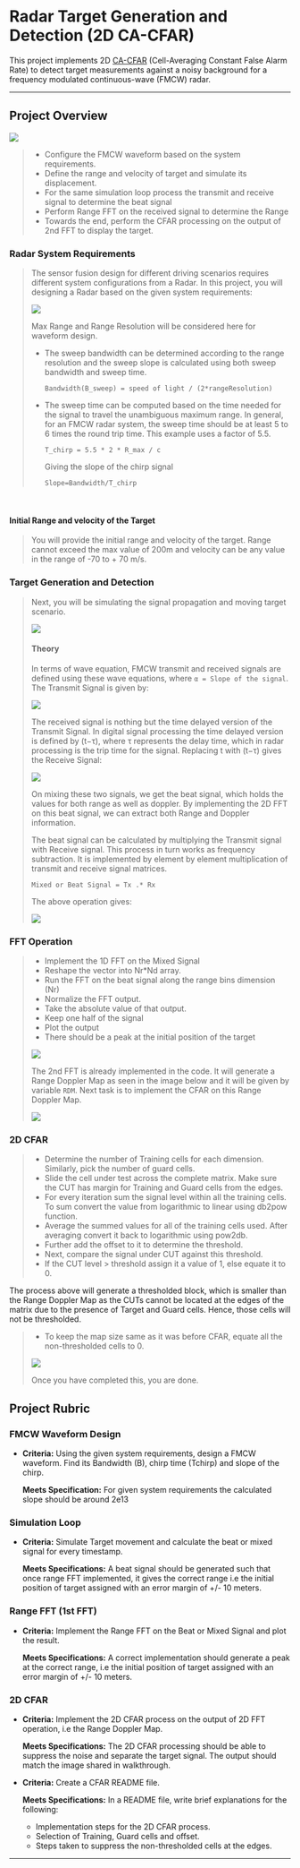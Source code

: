 # Radar Target Generation and Detection (2D CA-CFAR)

This project implements 2D [CA-CFAR](https://en.wikipedia.org/wiki/Constant_false_alarm_rate)
(Cell-Averaging Constant False Alarm Rate) to detect target measurements against
a noisy background for a frequency modulated continuous-wave (FMCW) radar.

---

## Project Overview

![](.readme/image11.png)

> - Configure the FMCW waveform based on the system requirements.
> - Define the range and velocity of target and simulate its displacement.
> - For the same simulation loop process the transmit and receive signal to determine the beat signal
> - Perform Range FFT on the received signal to determine the Range
> - Towards the end, perform the CFAR processing on the output of 2nd FFT to display the target.

### Radar System Requirements

> The sensor fusion design for different
> driving scenarios requires different system configurations from a Radar. In this project,
> you will designing a Radar based on the given system requirements:
>
> ![](.readme/image14.png)
>
> Max Range and Range Resolution will be considered here for waveform design.
> - The sweep bandwidth can be determined according to the range resolution and the sweep
>   slope is calculated using both sweep bandwidth and sweep time.
>   ```
>   Bandwidth(B_sweep) = speed of light / (2*rangeResolution)
>   ```
> - The sweep time can be computed based on the time needed for the signal to travel the
>   unambiguous maximum range. In general, for an FMCW radar system, the sweep time should
>   be at least 5 to 6 times the round trip time. This example uses a factor of 5.5.
>   ```
>   T_chirp = 5.5 * 2 * R_max / c
>   ```
>   Giving the slope of the chirp signal
>   ```
>   Slope=Bandwidth/T_chirp
>   ```
​
#### Initial Range and velocity of the Target

> You will provide the initial range and velocity of the target.
> Range cannot exceed the max value of 200m and velocity can be
> any value in the range of -70 to + 70 m/s.

### Target Generation and Detection

> Next, you will be simulating the signal propagation and moving target scenario.
>
> ![](.readme/image.png)
>
> #### Theory
>
> In terms of wave equation, FMCW transmit and received signals are defined using
> these wave equations, where `α = Slope of the signal`.
> The Transmit Signal is given by:
>
> ![](.readme/transmit-signal.png)
>
> The received signal is nothing but the time delayed version of the Transmit Signal.
> In digital signal processing the time delayed version is defined by (t−τ),
> where τ represents the delay time, which in radar processing is the trip time for the signal.
> Replacing t with (t−τ) gives the Receive Signal:
>
> ![](.readme/receive-signal.png)
>
> On mixing these two signals, we get the beat signal, which holds the values for both
> range as well as doppler. By implementing the 2D FFT on this beat signal,
> we can extract both Range and Doppler information.
>
> The beat signal can be calculated by multiplying the Transmit signal with Receive signal.
> This process in turn works as frequency subtraction. It is implemented by element by element
> multiplication of transmit and receive signal matrices.
> ```
> Mixed or Beat Signal = Tx .* Rx
> ```
> The above operation gives:
>
> ![](.readme/mixed-or-beat-signal.png)

### FFT Operation

> - Implement the 1D FFT on the Mixed Signal
> - Reshape the vector into Nr*Nd array.
> - Run the FFT on the beat signal along the range bins dimension (Nr)
> - Normalize the FFT output.
> - Take the absolute value of that output.
> - Keep one half of the signal
> - Plot the output
> - There should be a peak at the initial position of the target
>
> ![](.readme/image10.png)
>
> The 2nd FFT is already implemented in the code.
> It will generate a Range Doppler Map as seen in the image below and it will be given by
> variable `RDM`. Next task is to implement the CFAR on this Range Doppler Map.
>
> ![](.readme/image12.jpg)

### 2D CFAR

> - Determine the number of Training cells for each dimension. Similarly, pick the number of guard cells.
> - Slide the cell under test across the complete matrix. Make sure the CUT has margin for Training and Guard cells from the edges.
> - For every iteration sum the signal level within all the training cells. To sum convert the value from logarithmic to linear using db2pow function.
> - Average the summed values for all of the training cells used. After averaging convert it back to logarithmic using pow2db.
> - Further add the offset to it to determine the threshold.
> - Next, compare the signal under CUT against this threshold.
> - If the CUT level > threshold assign it a value of 1, else equate it to 0.

The process above will generate a thresholded block, which is smaller than the Range Doppler Map as the CUTs cannot be located at the edges of the matrix due to the presence of Target and Guard cells. Hence, those cells will not be thresholded.

> - To keep the map size same as it was before CFAR, equate all the non-thresholded cells to 0.
>
> ![](.readme/image13.png)
>
> Once you have completed this, you are done.

## Project Rubric

### FMCW Waveform Design

- **Criteria:** Using the given system requirements, design
a FMCW waveform. Find its Bandwidth (B), chirp time (Tchirp) and slope of the chirp.

  **Meets Specification:** For given system requirements the calculated slope should be around 2e13

### Simulation Loop

- **Criteria:** Simulate Target movement and calculate the beat or mixed signal for every timestamp.

  **Meets Specifications:** A beat signal should be generated such that once range FFT implemented, it gives the correct range i.e the initial position of target assigned with an error margin of +/- 10 meters.

### Range FFT (1st FFT)

- **Criteria:** Implement the Range FFT on the Beat or Mixed Signal and plot the result.

  **Meets Specifications:** A correct implementation should generate a peak at the correct range, i.e the initial position of target assigned with an error margin of +/- 10 meters.

### 2D CFAR

- **Criteria:** Implement the 2D CFAR process on the output of 2D FFT operation, i.e the Range Doppler Map.

  **Meets Specifications:** The 2D CFAR processing should be able to suppress the noise and separate the target signal. The output should match the image shared in walkthrough.

- **Criteria:** Create a CFAR README file.

  **Meets Specifications:** In a README file, write brief explanations for the following:
  - Implementation steps for the 2D CFAR process.
  - Selection of Training, Guard cells and offset.
  - Steps taken to suppress the non-thresholded cells at the edges.

---
